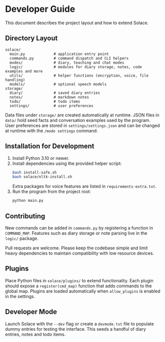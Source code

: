 # Developer Guide

This document describes the project layout and how to extend Solace.

## Directory Layout

```
solace/
  main.py             # application entry point
  commands.py         # command dispatch and CLI helpers
  modes/              # diary, teaching and chat modes
  logic/              # modules for diary storage, notes, code examples and more
  utils/              # helper functions (encryption, voice, file handling)
  models/             # optional speech models
storage/
  diary/              # saved diary entries
  notes/              # markdown notes
  todo/               # todo items
  settings/           # user preferences
```

Data files under `storage/` are created automatically at runtime. JSON files in `data/` hold seed facts and conversation examples used by the program.
User preferences are stored in `settings/settings.json` and can be changed at runtime with the `/mode settings` command.

## Installation for Development

1. Install Python 3.10 or newer.
2. Install dependencies using the provided helper script:
   ```bash
   bash install-safe.sh
   bash solace/nltk-install.sh
   ```
   Extra packages for voice features are listed in `requirements-extra.txt`.
3. Run the program from the project root:
   ```bash
   python main.py
   ```

## Contributing

New commands can be added in `commands.py` by registering a function in `COMMAND_MAP`. Features such as diary storage or note parsing live in the `logic/` package.

Pull requests are welcome. Please keep the codebase simple and limit heavy dependencies to maintain compatibility with low resource devices.

## Plugins

Place Python files in `solace/plugins/` to extend functionality. Each plugin should expose a `register(cmd_map)` function that adds commands to the global map. Plugins are loaded automatically when `allow_plugins` is enabled in the settings.

## Developer Mode

Launch Solace with the `--dev` flag or create a `devmode.txt` file to populate dummy entries for testing the interface. This seeds a handful of diary entries, notes and todo items.


